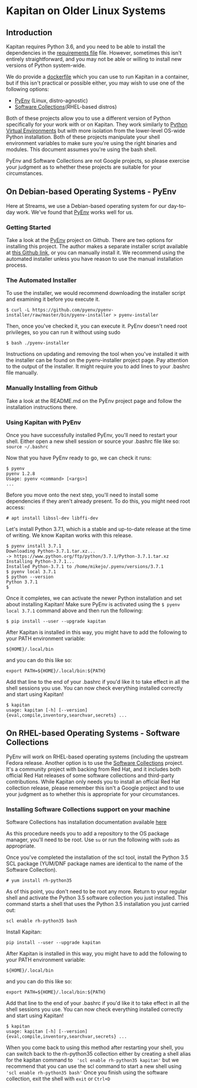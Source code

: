 # Kapitan on Older Linux Systems

## Introduction

Kapitan requires Python 3.6, and you need to be able to install the dependencies in the 
[requirements file](../requirements.txt) file.  However, sometimes this isn't entirely straightforward, and you may not be able or willing to install new versions of Python system-wide.  

We do provide a [dockerfile](../Dockerfile) which you can use to run Kapitan in a container, but if this isn't practical or possible either, you may wish to use one of the following options:
* [PyEnv](https://github.com/pyenv/pyenv) (Linux, distro-agnostic)
* [Software Collections](https://www.softwarecollections.org)(RHEL-based distros)

Both of these projects allow you to use a different version of Python specifically for your work with or on Kapitan.  They work similarly to [Python Virtual Environments](https://docs.python.org/3/tutorial/venv.html) but with more isolation from the lower-level OS-wide Python installation.  Both of these projects manipulate your shell environment variables to make sure you're using the right binaries and modules.  This document assumes you're using the bash shell. 

PyEnv and Software Collections are not Google projects, so please exercise your judgment as to whether these projects are suitable for your circumstances.

## On Debian-based Operating Systems - PyEnv

Here at Streams, we use a Debian-based operating system for our day-to-day work.  We've found that [PyEnv](https://github.com/pyenv/pyenv) works well for us.
### Getting Started
Take a look at the [PyEnv](https://github.com/pyenv/pyenv) project on Github.  There are two options for installing this project.  The author makes a separate installer script available at [this Github link](https://raw.githubusercontent.com/pyenv/pyenv-installer/master/bin/pyenv-installer), or you can manually install it.  We recommend using the automated installer unless you have reason to use the manual installation process.

### The Automated Installer

To use the installer, we would recommend downloading the installer script and examining it before you execute it. 
```console
$ curl -L https://github.com/pyenv/pyenv-installer/raw/master/bin/pyenv-installer > pyenv-installer
```
Then, once you've checked it, you can execute it.  PyEnv doesn't need root privileges, so you can run it without using sudo
```console
$ bash ./pyenv-installer
```
Instructions on updating and removing the tool when you've installed it with the installer can be found on the pyenv-installer project page.  Pay attention to the output of the installer.  It might require you to add lines to your .bashrc file manually.

### Manually Installing from Github
Take a look at the README.md on the PyEnv project page and follow the installation instructions there.

### Using Kapitan with PyEnv
Once you have successfully installed PyEnv, you'll need to restart your shell.  Either open a new shell session or source your .bashrc file like so: 
``` source ~/.bashrc```

Now that you have PyEnv ready to go, we can check it runs:
```console
$ pyenv 
pyenv 1.2.8
Usage: pyenv <command> [<args>]
...
```
Before you move onto the next step, you'll need to install some dependencies if they aren't already present.  To do this, you might need root access:
```console
# apt install libssl-dev libffi-dev
```

Let's install Python 3.7.1, which is a stable and up-to-date release at the time of writing.  We know Kapitan works with this release.
```console
$ pyenv install 3.7.1
Downloading Python-3.7.1.tar.xz...
-> https://www.python.org/ftp/python/3.7.1/Python-3.7.1.tar.xz
Installing Python-3.7.1...
Installed Python-3.7.1 to /home/mikejo/.pyenv/versions/3.7.1
$ pyenv local 3.7.1
$ python --version
Python 3.7.1
$ 
```
Once it completes, we can activate the newer Python installation and set about installing Kapitan!
Make sure PyEnv is activated using the ```$ pyenv local 3.7.1``` command above and then run the following:
```console
$ pip install --user --upgrade kapitan
```
After Kapitan is installed in this way, you might have to add the following to your PATH environment variable:
```console
${HOME}/.local/bin
```
and you can do this like so:
```console
export PATH=${HOME}/.local/bin:${PATH}
```
Add that line to the end of your .bashrc if you'd like it to take effect in all the shell sessions you use.
You can now check everything installed correctly and start using Kapitan!
```console
$ kapitan
usage: kapitan [-h] [--version] {eval,compile,inventory,searchvar,secrets} ...
```
## On RHEL-based Operating Systems - Software Collections
PyEnv will work on RHEL-based operating systems (including the upstream Fedora release.  Another option is to use the [Software Collections](https://www.softwarecollections.org/) project.  It's a community project with backing from Red Hat, and it includes both official Red Hat releases of some software collections and third-party contributions.  While Kapitan only needs you to install an official Red Hat collection release, please remember this isn't a Google project and to use your judgment as to whether this is appropriate for your circumstances.

### Installing Software Collections support on your machine

Software Collections has installation documentation available [here](https://www.softwarecollections.org/en/docs/)

As this procedure needs you to add a repository to the OS package manager, you'll need to be root.  Use ```su``` or run the following with ```sudo``` as appropriate.

Once you've completed the installation of the scl tool, install the Python 3.5 SCL package (YUM/DNF package names are identical to the name of the Software Collection).  
```console
# yum install rh-python35
```
As of this point, you don't need to be root any more.  Return to your regular shell and activate the Python 3.5 software collection you just installed.  This command starts a shell that uses the Python 3.5 installation you just carried out:
```console
scl enable rh-python35 bash
```
Install Kapitan:
```console
pip install --user --upgrade kapitan
```
After Kapitan is installed in this way, you might have to add the following to your PATH environment variable:
```console
${HOME}/.local/bin
```
and you can do this like so:
```console
export PATH=${HOME}/.local/bin:${PATH}
```
Add that line to the end of your .bashrc if you'd like it to take effect in all the shell sessions you use.
You can now check everything installed correctly and start using Kapitan!
```console
$ kapitan
usage: kapitan [-h] [--version] {eval,compile,inventory,searchvar,secrets} ...
```
When you come back to using this method after restarting your shell, you can switch back to the rh-python35 collection either by creating a shell alias for the kapitan command to ``` 'scl enable rh-python35 kapitan'``` 
but we recommend that you can use the scl command to start a new shell using
``` 'scl enable rh-python35 bash' ```
Once you finish using the software collection, exit the shell with ``` exit ```  or ``` Ctrl+D ```

